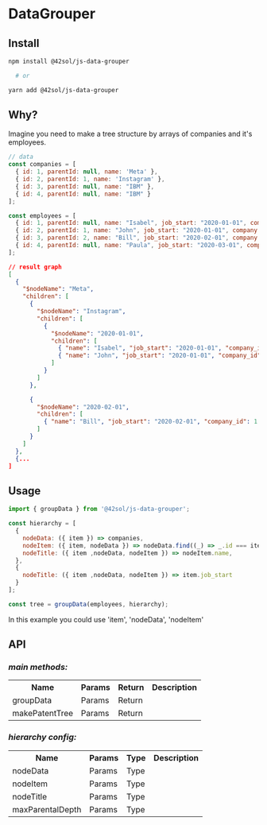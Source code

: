 # DataGrouper

## Install
```bash
npm install @42sol/js-data-grouper

  # or

yarn add @42sol/js-data-grouper
```

## Why?
Imagine you need to make a tree structure by arrays of companies and it's employees.

```javascript
// data
const companies = [
  { id: 1, parentId: null, name: 'Meta' },
  { id: 2, parentId: 1, name: 'Instagram' },
  { id: 3, parentId: null, name: "IBM" },
  { id: 4, parentId: null, name: "IBM" }
];

const employees = [
  { id: 1, parentId: null, name: "Isabel", job_start: "2020-01-01", company: 'Instagram' },
  { id: 2, parentId: 1, name: "John", job_start: "2020-01-01", company: 'Instagram' },
  { id: 3, parentId: 2, name: "Bill", job_start: "2020-02-01", company: 'Meta' },
  { id: 4, parentId: null, name: "Paula", job_start: "2020-03-01", company: 'IBM' }
];
```

```json
// result graph
[
  {
    "$nodeName": "Meta",
    "children": [
      {
        "$nodeName": "Instagram",
        "children": [
          {
            "$nodeName": "2020-01-01",
            "children": [
              { "name": "Isabel", "job_start": "2020-01-01", "company_id": 2},
              { "name": "John", "job_start": "2020-01-01", "company_id": 2 }
            ]
          }
        ]
      },

      {
        "$nodeName": "2020-02-01",
        "children": [
          { "name": "Bill", "job_start": "2020-02-01", "company_id": 1 }
        ]
      }
    ]
  },
  {...
]
```

## Usage

```javascript
import { groupData } from '@42sol/js-data-grouper';

const hierarchy = [
  {
    nodeData: ({ item }) => companies,
    nodeItem: ({ item, nodeData }) => nodeData.find((_) => _.id === item.company_id),
    nodeTitle: ({ item ,nodeData, nodeItem }) => nodeItem.name,
  },
  {
    nodeTitle: ({ item ,nodeData, nodeItem }) => item.job_start
  }
];

const tree = groupData(employees, hierarchy);
```

In this example you could use 'item', 'nodeData', 'nodeItem'

## API
### *main methods:*
<table>
  <tr><th>Name</th><th>Params</th><th>Return</th><th>Description</th></tr>
  <tr><td>groupData</td><td>Params</td><td>Return</td><td></td></tr>
  <tr><td>makePatentTree</td><td>Params</td><td>Return</td><td></td></tr>
</table>

### *hierarchy config:*
<table>
  <tr><th>Name</th><th>Params</th><th>Type</th><th>Description</th></tr>
  <tr><td>nodeData</td><td>Params</td><td>Type</td><td></td></tr>
  <tr><td>nodeItem</td><td>Params</td><td>Type</td><td></td></tr>
  <tr><td>nodeTitle</td><td>Params</td><td>Type</td><td></td></tr>
  <tr><td>maxParentalDepth</td><td>Params</td><td>Type</td><td></td></tr>
</table>
